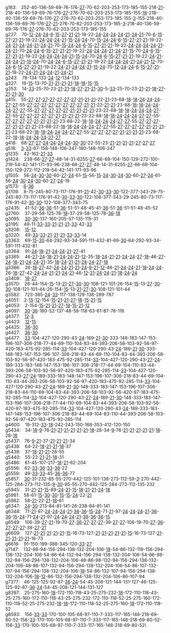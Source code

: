 g183:&emsp;252-40-136-59-69-76-176-<ins>27</ins>-70-62-203-253-173-185-155-218-<ins>21</ins>-218-40-136-59-69-76-176-<ins>27</ins>-276-70-62-203-253-173-185-155-<ins>18</ins>-218-40-136-59-69-76-176-<ins>27</ins>-276-70-62-203-253-173-185-155-<ins>3</ins>-155-218-40-136-59-69-76-176-<ins>27</ins>-<ins>21</ins>-276-70-62-203-253-173-185-<ins>3</ins>-218-40-136-59-69-76-176-<ins>27</ins>-276-70-62-203-253-173-185-155\
g227:&emsp;70-<ins>12</ins>-<ins>24</ins>-<ins>24</ins>-<ins>6</ins>-<ins>15</ins>-<ins>27</ins>-<ins>21</ins>-<ins>21</ins>-19-22-<ins>24</ins>-<ins>24</ins>-<ins>24</ins>-<ins>24</ins>-<ins>21</ins>-<ins>24</ins>-<ins>21</ins>-70-<ins>6</ins>-<ins>15</ins>-<ins>27</ins>-<ins>21</ins>-<ins>21</ins>-19-22-<ins>24</ins>-<ins>24</ins>-<ins>24</ins>-<ins>21</ins>-<ins>15</ins>-<ins>24</ins>-<ins>24</ins>-70-<ins>15</ins>-<ins>24</ins>-<ins>24</ins>-<ins>6</ins>-<ins>15</ins>-<ins>27</ins>-<ins>21</ins>-<ins>21</ins>-19-22-<ins>24</ins>-<ins>21</ins>-<ins>24</ins>-<ins>24</ins>-<ins>21</ins>-<ins>24</ins>-<ins>21</ins>-70-<ins>15</ins>-<ins>24</ins>-<ins>24</ins>-<ins>6</ins>-<ins>15</ins>-<ins>27</ins>-<ins>21</ins>-<ins>21</ins>-19-22-<ins>24</ins>-<ins>24</ins>-<ins>24</ins>-<ins>24</ins>-<ins>21</ins>-<ins>24</ins>-<ins>21</ins>-70-<ins>24</ins>-<ins>24</ins>-<ins>6</ins>-<ins>15</ins>-<ins>27</ins>-<ins>21</ins>-<ins>21</ins>-19-22-<ins>24</ins>-<ins>24</ins>-<ins>24</ins>-<ins>21</ins>-<ins>24</ins>-<ins>21</ins>-<ins>15</ins>-70-<ins>24</ins>-<ins>6</ins>-<ins>15</ins>-<ins>27</ins>-<ins>21</ins>-<ins>21</ins>-19-22-<ins>24</ins>-<ins>24</ins>-<ins>24</ins>-<ins>24</ins>-<ins>21</ins>-<ins>15</ins>-<ins>24</ins>-70-<ins>24</ins>-<ins>6</ins>-<ins>15</ins>-<ins>27</ins>-<ins>21</ins>-<ins>21</ins>-19-22-<ins>24</ins>-<ins>21</ins>-<ins>24</ins>-<ins>24</ins>-<ins>21</ins>-<ins>15</ins>-<ins>24</ins>-70-<ins>24</ins>-<ins>24</ins>-<ins>6</ins>-<ins>15</ins>-<ins>27</ins>-<ins>21</ins>-<ins>21</ins>-19-22-<ins>24</ins>-<ins>24</ins>-<ins>24</ins>-<ins>21</ins>-<ins>24</ins>-<ins>21</ins>-<ins>12</ins>-70-<ins>24</ins>-<ins>6</ins>-<ins>15</ins>-<ins>27</ins>-<ins>21</ins>-<ins>21</ins>-19-22-<ins>24</ins>-<ins>21</ins>-<ins>24</ins>-<ins>24</ins>-<ins>21</ins>-<ins>15</ins>-<ins>24</ins>-70-<ins>12</ins>-<ins>24</ins>-<ins>24</ins>-<ins>6</ins>-<ins>15</ins>-<ins>27</ins>-<ins>21</ins>-<ins>21</ins>-19-22-<ins>24</ins>-<ins>21</ins>-<ins>24</ins>-<ins>24</ins>-<ins>21</ins>-<ins>24</ins>-<ins>21</ins>\
g243:&emsp;78-134-133-<ins>24</ins>-<ins>12</ins>-134-133\
g327:&emsp;19-<ins>15</ins>-13-70-<ins>21</ins>-<ins>21</ins>-<ins>21</ins>-<ins>21</ins>-<ins>18</ins>-<ins>18</ins>-<ins>15</ins>-<ins>15</ins>\
g353:&emsp;14-<ins>33</ins>-25-70-23-<ins>21</ins>-<ins>21</ins>-<ins>18</ins>-<ins>27</ins>-<ins>21</ins>-<ins>21</ins>-<ins>30</ins>-5-<ins>33</ins>-25-70-23-<ins>21</ins>-<ins>21</ins>-<ins>18</ins>-<ins>27</ins>-<ins>21</ins>-<ins>21</ins>-<ins>30</ins>\
g415:&emsp;55-<ins>27</ins>-<ins>27</ins>-<ins>27</ins>-<ins>27</ins>-<ins>27</ins>-<ins>27</ins>-<ins>27</ins>-<ins>21</ins>-<ins>21</ins>-<ins>21</ins>-22-<ins>21</ins>-23-68-<ins>18</ins>-<ins>18</ins>-<ins>24</ins>-<ins>24</ins>-<ins>24</ins>-<ins>27</ins>-<ins>27</ins>-55-<ins>27</ins>-<ins>27</ins>-<ins>27</ins>-<ins>27</ins>-<ins>27</ins>-<ins>27</ins>-<ins>27</ins>-<ins>27</ins>-<ins>21</ins>-<ins>21</ins>-22-<ins>21</ins>-<ins>21</ins>-23-68-<ins>18</ins>-<ins>18</ins>-<ins>24</ins>-<ins>24</ins>-<ins>24</ins>-<ins>27</ins>-<ins>27</ins>-55-<ins>27</ins>-<ins>27</ins>-<ins>27</ins>-<ins>27</ins>-<ins>27</ins>-<ins>21</ins>-<ins>21</ins>-<ins>21</ins>-<ins>21</ins>-23-22-68-<ins>18</ins>-<ins>18</ins>-<ins>24</ins>-<ins>24</ins>-<ins>24</ins>-<ins>27</ins>-<ins>27</ins>-55-<ins>27</ins>-<ins>27</ins>-<ins>27</ins>-<ins>27</ins>-<ins>27</ins>-<ins>21</ins>-<ins>21</ins>-<ins>21</ins>-<ins>21</ins>-23-22-68-<ins>18</ins>-<ins>18</ins>-<ins>24</ins>-<ins>24</ins>-<ins>24</ins>-<ins>27</ins>-<ins>27</ins>-55-<ins>27</ins>-<ins>27</ins>-<ins>27</ins>-<ins>27</ins>-<ins>21</ins>-<ins>21</ins>-<ins>21</ins>-<ins>21</ins>-23-68-22-<ins>18</ins>-<ins>18</ins>-<ins>24</ins>-<ins>24</ins>-<ins>24</ins>-<ins>27</ins>-<ins>27</ins>-55-<ins>27</ins>-<ins>27</ins>-<ins>27</ins>-<ins>27</ins>-<ins>21</ins>-<ins>21</ins>-<ins>21</ins>-<ins>21</ins>-23-68-22-<ins>18</ins>-<ins>18</ins>-<ins>24</ins>-<ins>24</ins>-<ins>24</ins>-<ins>27</ins>-<ins>27</ins>-55-<ins>27</ins>-<ins>27</ins>-<ins>27</ins>-<ins>27</ins>-<ins>21</ins>-<ins>21</ins>-<ins>21</ins>-<ins>21</ins>-23-68-22-<ins>18</ins>-<ins>18</ins>-<ins>24</ins>-<ins>24</ins>-<ins>24</ins>-<ins>27</ins>-<ins>27</ins>-55-<ins>27</ins>-<ins>27</ins>-<ins>27</ins>-<ins>27</ins>-<ins>21</ins>-<ins>21</ins>-<ins>21</ins>-<ins>21</ins>-23-68-22-<ins>18</ins>-<ins>18</ins>-<ins>24</ins>-<ins>24</ins>-<ins>24</ins>-<ins>27</ins>-<ins>27</ins>\
g418:&emsp;68-<ins>27</ins>-<ins>27</ins>-<ins>24</ins>-<ins>24</ins>-<ins>24</ins>-<ins>24</ins>-<ins>30</ins>-<ins>30</ins>-22-55-23-<ins>21</ins>-<ins>21</ins>-<ins>21</ins>-<ins>21</ins>-<ins>27</ins>-<ins>27</ins>-<ins>27</ins>\
g518:&emsp;<ins>3</ins>-<ins>33</ins>-67-158-148-106-247-180-148-106-247\
g1235:&emsp;42-162-<ins>21</ins>-<ins>33</ins>\
g1424:&emsp;238-66-<ins>27</ins>-<ins>27</ins>-48-14-31-6255-<ins>27</ins>-66-69-104-150-129-272-100-219-54-42-141-171-93-96-238-66-<ins>27</ins>-<ins>27</ins>-48-14-31-6255-<ins>27</ins>-66-69-104-150-129-272-112-219-54-42-141-171-93-96\
g1505:&emsp;56-<ins>24</ins>-<ins>30</ins>-<ins>30</ins>-60-<ins>27</ins>-<ins>24</ins>-61-<ins>15</ins>-56-<ins>15</ins>-<ins>24</ins>-<ins>30</ins>-<ins>24</ins>-<ins>30</ins>-60-<ins>27</ins>-<ins>24</ins>-61-56-<ins>24</ins>-<ins>30</ins>-<ins>24</ins>-<ins>30</ins>-60-<ins>27</ins>-<ins>24</ins>-19\
g1573:&emsp;<ins>6</ins>-<ins>36</ins>\
g1709:&emsp;8-75-245-80-73-117-176-91-<ins>21</ins>-42-<ins>30</ins>-<ins>33</ins>-<ins>30</ins>-122-377-343-29-75-245-80-73-117-176-91-42-<ins>30</ins>-<ins>33</ins>-<ins>30</ins>-122-108-377-343-29-245-80-73-117-176-91-42-<ins>30</ins>-<ins>30</ins>-122-108-377-343-75\
g2435:&emsp;41-52-<ins>36</ins>-<ins>36</ins>-51-<ins>36</ins>-51-51-48-45-41-<ins>36</ins>-51-<ins>36</ins>-51-51-48-45-52\
g2760:&emsp;37-29-58-125-78-<ins>18</ins>-37-29-58-125-78-<ins>36</ins>-<ins>18</ins>\
g3095:&emsp;<ins>30</ins>-<ins>30</ins>-137-160-205-57-135-115-31\
g3195:&emsp;49-11-<ins>33</ins>-<ins>33</ins>-<ins>21</ins>-<ins>21</ins>-<ins>21</ins>-<ins>33</ins>-42-<ins>33</ins>\
g3208:&emsp;<ins>15</ins>-<ins>12</ins>\
g3220:&emsp;49-<ins>33</ins>-<ins>33</ins>-<ins>21</ins>-<ins>21</ins>-<ins>21</ins>-<ins>33</ins>-<ins>33</ins>-14\
g3363:&emsp;69-<ins>15</ins>-<ins>30</ins>-64-292-93-34-591-111-432-81-69-<ins>30</ins>-64-292-93-34-591-111-432-81\
g3364:&emsp;91-<ins>24</ins>-<ins>18</ins>-<ins>21</ins>-<ins>24</ins>-<ins>24</ins>-<ins>21</ins>-<ins>27</ins>-41\
g3365:&emsp;46-<ins>27</ins>-<ins>24</ins>-<ins>18</ins>-<ins>21</ins>-<ins>24</ins>-<ins>24</ins>-<ins>21</ins>-<ins>12</ins>-35-<ins>18</ins>-<ins>24</ins>-<ins>21</ins>-<ins>21</ins>-<ins>24</ins>-<ins>24</ins>-<ins>27</ins>-<ins>18</ins>-46-<ins>27</ins>-<ins>24</ins>-<ins>18</ins>-<ins>21</ins>-<ins>24</ins>-<ins>24</ins>-<ins>21</ins>-35-<ins>18</ins>-<ins>24</ins>-<ins>21</ins>-<ins>21</ins>-<ins>24</ins>-<ins>24</ins>-<ins>27</ins>-<ins>18</ins>\
g3366:&emsp;26-<ins>18</ins>-<ins>27</ins>-42-<ins>24</ins>-<ins>24</ins>-<ins>21</ins>-<ins>21</ins>-<ins>24</ins>-<ins>9</ins>-<ins>21</ins>-<ins>12</ins>-46-<ins>21</ins>-<ins>24</ins>-<ins>24</ins>-<ins>21</ins>-<ins>18</ins>-<ins>24</ins>-<ins>24</ins>-26-<ins>18</ins>-<ins>27</ins>-42-<ins>24</ins>-<ins>24</ins>-<ins>21</ins>-<ins>21</ins>-<ins>24</ins>-<ins>21</ins>-46-<ins>12</ins>-<ins>21</ins>-<ins>24</ins>-<ins>24</ins>-<ins>21</ins>-<ins>18</ins>-<ins>24</ins>-<ins>24</ins>\
g3408:&emsp;<ins>18</ins>-<ins>27</ins>\
g3570:&emsp;26-44-154-<ins>15</ins>-13-<ins>21</ins>-<ins>27</ins>-<ins>30</ins>-<ins>30</ins>-108-121-101-26-154-<ins>15</ins>-13-<ins>27</ins>-<ins>30</ins>-<ins>30</ins>-108-121-101-44-26-154-<ins>15</ins>-13-<ins>21</ins>-<ins>27</ins>-<ins>30</ins>-108-121-101-44\
g3582:&emsp;723-385-<ins>24</ins>-<ins>33</ins>-117-138-129-138-289-787\
g4051:&emsp;2-<ins>15</ins>-<ins>12</ins>-154-<ins>15</ins>-<ins>21</ins>-<ins>21</ins>-<ins>27</ins>-<ins>18</ins>-<ins>15</ins>-<ins>21</ins>-<ins>15</ins>\
g4053:&emsp;2-154-<ins>15</ins>-<ins>21</ins>-<ins>21</ins>-<ins>27</ins>-<ins>18</ins>-<ins>15</ins>-<ins>21</ins>-<ins>12</ins>\
g4097:&emsp;<ins>30</ins>-<ins>36</ins>-160-52-137-48-58-118-63-61-87-78-116\
g4377:&emsp;<ins>12</ins>-<ins>3</ins>\
g4423:&emsp;<ins>12</ins>-<ins>15</ins>\
g4425:&emsp;<ins>36</ins>-<ins>30</ins>\
g4427:&emsp;<ins>36</ins>-<ins>30</ins>\
g4477:&emsp;<ins>33</ins>-104-427-120-290-43-<ins>24</ins>-189-<ins>21</ins>-<ins>30</ins>-333-148-183-147-153-196-107-306-218-77-44-69-110-104-83-44-393-206-58-103-92-56-97-420-183-475-92-285-114-<ins>33</ins>-104-427-120-290-43-<ins>24</ins>-189-<ins>21</ins>-<ins>30</ins>-333-148-183-147-153-196-107-306-218-83-44-69-110-104-83-44-393-206-58-103-92-56-97-420-183-475-92-285-114-<ins>33</ins>-104-427-120-290-43-<ins>27</ins>-<ins>24</ins>-189-333-183-148-147-153-196-107-306-218-77-44-69-104-110-83-44-393-206-58-103-92-56-97-420-183-475-92-285-114-<ins>33</ins>-104-427-120-290-43-<ins>27</ins>-<ins>24</ins>-189-333-183-148-147-153-196-107-306-218-83-44-69-104-110-83-44-393-206-58-103-92-56-97-420-183-475-92-285-114-<ins>33</ins>-104-427-120-290-43-<ins>27</ins>-<ins>24</ins>-189-<ins>21</ins>-<ins>30</ins>-148-333-183-147-153-196-107-306-218-83-44-110-69-104-83-44-393-206-58-103-92-56-420-97-183-475-92-285-114-<ins>33</ins>-104-427-120-290-43-<ins>27</ins>-<ins>24</ins>-189-<ins>21</ins>-<ins>30</ins>-148-333-183-147-153-196-107-306-218-77-44-110-69-104-83-44-393-206-58-103-92-56-420-97-183-475-92-285-114-<ins>33</ins>-104-427-120-290-43-<ins>24</ins>-189-333-183-147-148-153-196-107-306-218-83-44-69-104-83-110-44-393-206-58-103-92-56-97-420-183-475-92-285-114\
g4600:&emsp;19-312-<ins>33</ins>-<ins>18</ins>-242-243-150-168-353-412-120-150\
g5434:&emsp;34-<ins>18</ins>-<ins>9</ins>-76-<ins>21</ins>-<ins>21</ins>-<ins>21</ins>-<ins>21</ins>-<ins>21</ins>-<ins>21</ins>-<ins>18</ins>-28-34-<ins>9</ins>-76-<ins>21</ins>-<ins>21</ins>-<ins>21</ins>-<ins>21</ins>-<ins>21</ins>-<ins>18</ins>-28-<ins>18</ins>\
g5437:&emsp;76-<ins>9</ins>-<ins>21</ins>-37-<ins>21</ins>-<ins>21</ins>-<ins>21</ins>-34\
g5438:&emsp;64-22-<ins>18</ins>-<ins>21</ins>-<ins>21</ins>-<ins>18</ins>-37\
g5439:&emsp;37-<ins>18</ins>-<ins>21</ins>-<ins>21</ins>-28-55\
g5440:&emsp;55-22-<ins>21</ins>-<ins>21</ins>-<ins>18</ins>-31\
g5486:&emsp;61-45-107-217-<ins>18</ins>-<ins>21</ins>-62-204\
g5556:&emsp;62-<ins>33</ins>-<ins>36</ins>-<ins>33</ins>-<ins>36</ins>-22\
g5559:&emsp;49-<ins>33</ins>-<ins>33</ins>-45-<ins>36</ins>-<ins>36</ins>-77\
g5857:&emsp;<ins>30</ins>-31-232-85-55-270-442-125-101-138-273-112-59-<ins>3</ins>-270-442-125-284-273-112-135-<ins>9</ins>-<ins>30</ins>-85-55-270-442-125-284-273-112-135-232\
g5945:&emsp;31-<ins>21</ins>-<ins>21</ins>-<ins>15</ins>-89-<ins>24</ins>-<ins>21</ins>-<ins>15</ins>-<ins>18</ins>-<ins>21</ins>-<ins>21</ins>-<ins>24</ins>-<ins>18</ins>\
g5981:&emsp;58-61-<ins>15</ins>-<ins>30</ins>-<ins>30</ins>-<ins>15</ins>-<ins>15</ins>-<ins>24</ins>-22-<ins>21</ins>\
g5982:&emsp;58-<ins>21</ins>-22-<ins>21</ins>-<ins>18</ins>-61\
g6347:&emsp;<ins>24</ins>-<ins>30</ins>-213-84-81-141-26-238-84-81-141\
g6348:&emsp;71-<ins>21</ins>-97-<ins>24</ins>-<ins>24</ins>-<ins>24</ins>-<ins>21</ins>-<ins>36</ins>-<ins>36</ins>-<ins>15</ins>-<ins>24</ins>-71-<ins>21</ins>-97-<ins>24</ins>-<ins>24</ins>-<ins>24</ins>-<ins>21</ins>-<ins>36</ins>-<ins>36</ins>-<ins>15</ins>-<ins>24</ins>-71-<ins>24</ins>-<ins>21</ins>-97-<ins>24</ins>-<ins>24</ins>-<ins>24</ins>-<ins>21</ins>-<ins>36</ins>-<ins>36</ins>-<ins>36</ins>-<ins>15</ins>\
g6549:&emsp;106-39-<ins>27</ins>-<ins>21</ins>-19-70-<ins>27</ins>-<ins>36</ins>-<ins>27</ins>-<ins>27</ins>-<ins>27</ins>-39-<ins>27</ins>-<ins>27</ins>-106-19-70-<ins>27</ins>-<ins>36</ins>-<ins>27</ins>-<ins>27</ins>-<ins>27</ins>-39-<ins>27</ins>-<ins>21</ins>\
g6609:&emsp;127-<ins>21</ins>-<ins>21</ins>-<ins>21</ins>-<ins>21</ins>-<ins>21</ins>-<ins>15</ins>-16-73-127-<ins>21</ins>-<ins>21</ins>-<ins>21</ins>-<ins>21</ins>-<ins>21</ins>-<ins>15</ins>-16-73-127-<ins>21</ins>-<ins>21</ins>-<ins>21</ins>-<ins>21</ins>-<ins>21</ins>-16-73\
g6616:&emsp;91-150-199-388-345-120-<ins>33</ins>-<ins>27</ins>\
g7147:&emsp;132-98-94-156-294-138-132-204-106-<ins>18</ins>-54-86-132-119-156-294-138-132-204-106-54-86-64-132-94-156-294-138-132-204-106-54-86-98-132-94-156-294-138-132-204-106-48-86-98-132-94-156-294-138-132-204-106-48-86-107-132-94-156-294-138-132-204-106-54-86-107-132-107-94-156-294-138-132-204-106-<ins>18</ins>-54-86-132-107-94-156-294-138-132-204-106-<ins>18</ins>-<ins>12</ins>-86-132-156-294-138-132-204-106-86-107-94\
g7377:&emsp;46-125-125-92-87-<ins>36</ins>-<ins>24</ins>-54-45-208-121-144-131-127-46-125-125-92-87-<ins>36</ins>-<ins>24</ins>-54-45-208-121-144-131-127\
g8397:&emsp;25-275-160-<ins>18</ins>-172-110-118-43-25-275-232-<ins>18</ins>-172-110-118-43-25-275-160-172-110-118-43-25-275-232-172-110-118-52-25-275-160-172-110-118-52-25-275-232-<ins>18</ins>-<ins>18</ins>-172-110-118-52-25-275-160-<ins>18</ins>-172-110-118-52\
g8593:&emsp;156-<ins>33</ins>-<ins>33</ins>-170-100-105-68-97-110-7-333-117-165-148-218-69-80-52-156-<ins>33</ins>-170-100-105-68-97-110-7-333-117-165-148-218-69-80-52-156-<ins>33</ins>-170-100-105-68-97-110-7-333-117-165-148-218-69-80-52\
